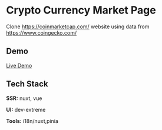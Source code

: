 # Crypto Currency Market Page

Clone https://coinmarketcap.com/ website using data from https://www.coingecko.com/

## Demo

[Live Demo](https://sparkling-begonia-599483.netlify.app)

## Tech Stack

**SSR:** nuxt, vue

**UI:** dev-extreme

**Tools:** i18n/nuxt,pinia
